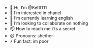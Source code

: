 - 👋 Hi, I’m @Kettt111
- 👀 I’m interested in chanel 
- 🌱 I’m currently learning english
- 💞️ I’m looking to collaborate on nothing
- 📫 How to reach me i`ts a secret
- 😄 Pronouns: she\her
- ⚡ Fun fact: im poor

<!---
Kettt111/Kettt111 is a ✨ special ✨ repository because its `README.md` (this file) appears on your GitHub profile.
You can click the Preview link to take a look at your changes.
--->
